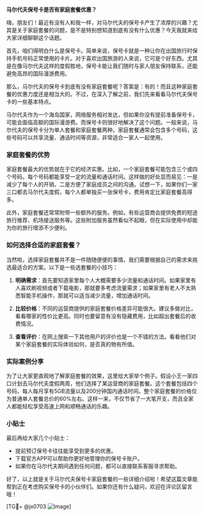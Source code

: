 **马尔代夫保号卡是否有家庭套餐优惠？**

嗨，朋友们！最近有没有人和我一样，对马尔代夫的保号卡产生了浓厚的兴趣？尤其是关于家庭套餐的问题，是不是特别想知道到底有没有什么优惠？今天我就来给大家详细聊聊这个话题。

首先，咱们得明白什么是保号卡。简单来说，保号卡就是一种让你在出国旅行时保持手机号码正常使用的卡片。对于喜欢出国旅游的人来说，它可是个好东西。尤其是在像马尔代夫这样的度假胜地，保号卡能让我们随时与家人朋友保持联系，还能避免高昂的国际漫游费用。

那么，马尔代夫的保号卡到底有没有家庭套餐呢？答案是：有的！而且这种家庭套餐的优惠力度还是相当大的。不过，在深入了解之前，我们先来看看马尔代夫保号卡的一些基本特点。

马尔代夫作为一个海岛国家，网络服务相对发达，但如果你没有提前准备保号卡，可能会面临高额的国际漫游费。而保号卡则很好地解决了这个问题。一般来说，马尔代夫的保号卡分为单人套餐和家庭套餐两种。家庭套餐通常会包含多个号码，这些号码可以共享流量、通话时间等资源，非常适合一家人一起使用。

### 家庭套餐的优势

家庭套餐最大的优势就在于它的经济实惠。比如，一个家庭套餐可能包含三个或四个号码，每个号码都能享受一定的流量和通话时间。这样做的好处显而易见：一是减少了每个人的开销，二是方便了家庭成员之间的沟通。试想一下，如果你们一家三口都去马尔代夫度假，每个人都单独买一张保号卡，费用肯定比家庭套餐高得多。

此外，家庭套餐还常常附带一些额外的服务。例如，有些运营商会提供免费的短途旅行推荐、机场接送服务等。这些附加服务虽然看似不起眼，但在实际使用中却能为你的旅行增添不少便利。

### 如何选择合适的家庭套餐？

当然啦，选择家庭套餐并不是一件随随便便的事情。我们需要根据自己的需求来挑选最适合的方案。以下是一些选套餐的小技巧：

1. **明确需求**：首先要知道家里每个人大概需要多少流量和通话时间。如果家里有人喜欢刷视频或者下载电影，那就要多考虑流量需求；如果家里有老人不太熟悉智能手机操作，那就可以适当减少流量，增加通话时间。

2. **比较价格**：不同的运营商提供的家庭套餐价格差异可能很大。建议多做对比，看看哪家的性价比更高。同时也要留意有没有隐藏费用，比如超出套餐后的收费情况。

3. **查看评价**：在网上搜索一下其他用户的评价也是一个不错的方法。看看他们对某个家庭套餐的实际体验如何，是否真的物有所值。

### 实际案例分享

为了让大家更直观地了解家庭套餐的效果，这里给大家举个例子。假设小王一家四口计划去马尔代夫度假两周，他们选择了某运营商的家庭套餐。这个套餐包括四个号码，每人每月享有5GB流量以及200分钟国内通话时间。整个家庭套餐的价格仅为普通单人套餐总价的60%左右。这样一来，不仅节省了一大笔开支，而且全家人都能轻松享受高速上网和顺畅通话的乐趣。

### 小贴士

最后再给大家几个小贴士：
- 提前预订保号卡往往能享受到更多的优惠。
- 下载官方APP可以帮助你更好地管理你的保号卡账户。
- 如果你在马尔代夫期间遇到任何问题，都可以直接联系客服寻求帮助。

好了，以上就是关于马尔代夫保号卡家庭套餐的一些详细介绍啦！希望这篇文章能帮到正在考虑购买保号卡的小伙伴们。如果你还有什么疑问，欢迎在评论区留言哦！

[TG💪+ @jx0703 ![Image](https://github.com/user-attachments/assets/dbca1d08-cadb-493c-b0ec-ad6f7a83f270)]